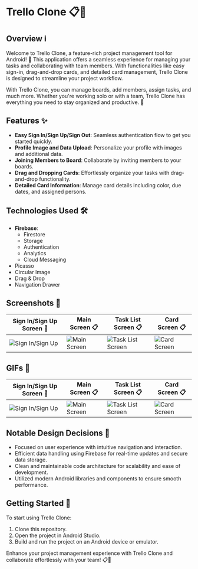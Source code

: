 # Trello Clone 📋🚀

## Overview ℹ️

Welcome to Trello Clone, a feature-rich project management tool for Android! 📱 This application offers a seamless experience for managing your tasks and collaborating with team members. With functionalities like easy sign-in, drag-and-drop cards, and detailed card management, Trello Clone is designed to streamline your project workflow.

With Trello Clone, you can manage boards, add members, assign tasks, and much more. Whether you're working solo or with a team, Trello Clone has everything you need to stay organized and productive. 🌟

## Features ✨

- **Easy Sign In/Sign Up/Sign Out**: Seamless authentication flow to get you started quickly.
- **Profile Image and Data Upload**: Personalize your profile with images and additional data.
- **Joining Members to Board**: Collaborate by inviting members to your boards.
- **Drag and Dropping Cards**: Effortlessly organize your tasks with drag-and-drop functionality.
- **Detailed Card Information**: Manage card details including color, due dates, and assigned persons.

## Technologies Used 🛠️

- **Firebase**:
    - Firestore
    - Storage
    - Authentication
    - Analytics
    - Cloud Messaging
- Picasso
- Circular Image
- Drag & Drop
- Navigation Drawer

## Screenshots 📸
| Sign In/Sign Up Screen 🔑 | Main Screen 📋 | Task List Screen 📋 | Card Screen 📋 |
|---|---|---|---|
| ![Sign In/Sign Up](https://github.com/user-attachments/assets/197ab9e3-77f0-40c4-93a2-4257debd4925) | ![Main Screen](https://github.com/user-attachments/assets/cc54fcb0-eeff-4b63-a8bb-ce2f49ece624) | ![Task List Screen](https://github.com/user-attachments/assets/29651421-5c93-4ce9-a001-2142d0ba7c97) | ![Card Screen](https://github.com/user-attachments/assets/672b2c0e-5ec0-465c-a3fb-5db1a00fa962) |


## GIFs 🎥
| Sign In/Sign Up Screen 🔑 | Main Screen 📋 | Task List Screen 📋 | Card Screen 📋 |
|---|---|---|---|
| ![Sign In/Sign Up](https://github.com/user-attachments/assets/197ab9e3-77f0-40c4-93a2-4257debd4925) | ![Main Screen](https://github.com/user-attachments/assets/cc54fcb0-eeff-4b63-a8bb-ce2f49ece624) | ![Task List Screen](https://github.com/user-attachments/assets/29651421-5c93-4ce9-a001-2142d0ba7c97) | ![Card Screen](https://github.com/user-attachments/assets/672b2c0e-5ec0-465c-a3fb-5db1a00fa962) |

## Notable Design Decisions 🎨

- Focused on user experience with intuitive navigation and interaction.
- Efficient data handling using Firebase for real-time updates and secure data storage.
- Clean and maintainable code architecture for scalability and ease of development.
- Utilized modern Android libraries and components to ensure smooth performance.

## Getting Started 🚀

To start using Trello Clone:
1. Clone this repository.
2. Open the project in Android Studio.
3. Build and run the project on an Android device or emulator.

Enhance your project management experience with Trello Clone and collaborate effortlessly with your team! 📋🌟
